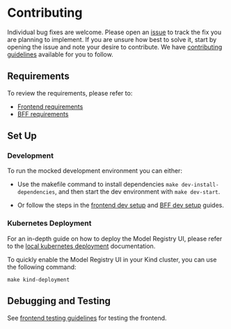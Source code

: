 [frontend requirements]: ./frontend/docs/dev-setup.md#requirements
[BFF requirements]: ./bff/README.md#pre-requisites
[frontend dev setup]: ./frontend/docs/dev-setup.md#development
[BFF dev setup]: ./bff/README.md#development
[issue]: https://github.com/kubeflow/model-registry/issues/new/choose
[contributing guidelines]: https://github.com/kubeflow/model-registry/blob/main/CONTRIBUTING.md
# Contributing

Individual bug fixes are welcome. Please open an [issue] to track the fix you are planning to implement. If you are unsure how best to solve it, start by opening the issue and note your desire to contribute.
We have [contributing guidelines] available for you to follow.

## Requirements

To review the requirements, please refer to:

* [Frontend requirements]
* [BFF requirements]

## Set Up

### Development

To run the mocked development environment you can either:

* Use the makefile command to install dependencies `make dev-install-dependencies`, and then start the dev environment with `make dev-start`.

* Or follow the steps in the [frontend dev setup] and [BFF dev setup] guides.

### Kubernetes Deployment

For an in-depth guide on how to deploy the Model Registry UI, please refer to the [local kubernetes deployment](./docs/local-deployment-guide.md) documentation.

To quickly enable the Model Registry UI in your Kind cluster, you can use the following command:

```shell
make kind-deployment
```

## Debugging and Testing

See [frontend testing guidelines](frontend/docs/testing.md) for testing the frontend.